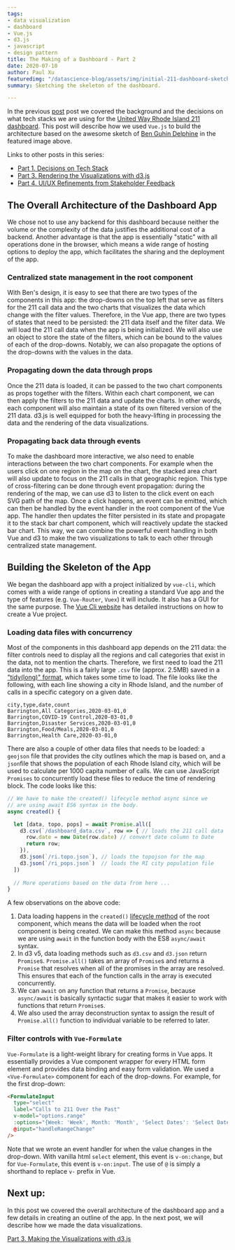 ```yaml
---
tags:
- data visualization
- dashboard
- Vue.js
- d3.js
- javascript
- design pattern
title: The Making of a Dashboard - Part 2
date: 2020-07-10
author: Paul Xu
featuredimg: "/datascience-blog/assets/img/initial-211-dashboard-sketch-v1-1.jpg"
summary: Sketching the skeleton of the dashboard.

---
```

In the previous [post](https://digicosmos86.github.io/datascience-blog/2020/07/09/making-of-a-dashboard-part1/) post we covered the background and the decisions on what tech stacks we are using for the [United Way Rhode Island 211 dashboard](https://thepolicylab.github.io). This post will describe how we used `Vue.js` to build the architecture based on the awesome sketch of [Ben Guhin Delphine](https://thepolicylab.brown.edu/team/ben-guhin-delphine/) in the featured image above.

Links to other posts in this series:

* [Part 1. Decisions on Tech Stack](./the-making-of-a-dashboard-part1.md)
* [Part 3. Rendering the Visualizations with d3.js](./the-making-of-a-dashboard-part3.md)
* [Part 4. UI/UX Refinements from Stakeholder Feedback](./the-making-of-a-dashboard-part4.md)

## The Overall Architecture of the Dashboard App

We chose not to use any backend for this dashboard because neither the volume or the complexity of the data justifies the additional cost of a backend. Another advantage is that the app is essentially "static" with all operations done in the browser, which means a wide range of hosting options to deploy the app, which facilitates the sharing and the deployment of the app.

### Centralized state management in the root component

With Ben's design, it is easy to see that there are two types of the components in this app: the drop-downs on the top left that serve as filters for the 211 call data and the two charts that visualizes the data which change with the filter values. Therefore, in the Vue app, there are two types of states that need to be persisted: the 211 data itself and the filter data. We will load the 211 call data when the app is being initialized. We will also use an object to store the state of the filters, which can be bound to the values of each of the drop-downs. Notably, we can also propagate the options of the drop-downs with the values in the data.

### Propagating down the data through props

Once the 211 data is loaded, it can be passed to the two chart components as props together with the filters. Within each chart component, we can then apply the filters to the 211 data and update the charts. In other words, each component will also maintain a state of its own filtered version of the 211 data. d3.js is well equipped for both the heavy-lifting in processing the data and the rendering of the data visualizations.

### Propagating back data through events

To make the dashboard more interactive, we also need to enable interactions between the two chart components. For example when the users click on one region in the map on the chart, the stacked area chart will also update to focus on the 211 calls in that geographic region. This type of cross-filtering can be done through event propagation: during the rendering of the map, we can use d3 to listen to the click event on each SVG path of the map. Once a click happens, an event can be emitted, which can then be handled by the event handler in the root component of the Vue app. The handler then updates the filter persisted in its state and propagate it to the stack bar chart component, which will reactively update the stacked bar chart. This way, we can combine the powerful event handling in both Vue and d3 to make the two visualizations to talk to each other through centralized state management.

## Building the Skeleton of the App

We began the dashboard app with a project initialized by `vue-cli`, which comes with a wide range of options in creating a standard Vue app and the type of features (e.g. `Vue-Router`, `Vuex`) it will include. It also has a GUI for the same purpose. The [Vue Cli website](https://cli.vuejs.org/guide/creating-a-project.html) has detailed instructions on how to create a Vue project.

### Loading data files with concurrency

Most of the components in this dashboard app depends on the 211 data: the filter controls need to display all the regions and call categories that exist in the data, not to mention the charts. Therefore, we first need to load the 211 data into the app. This is a fairly large `.csv` file (approx. 2.5MB) saved in a  ["tidy(long)" format](https://cran.r-project.org/web/packages/tidyr/vignettes/tidy-data.html), which takes some time to load. The file looks like the following, with each line showing a city in Rhode Island, and the number of calls in a specific category on a given date.

    city,type,date,count
    Barrington,All Categories,2020-03-01,0
    Barrington,COVID-19 Control,2020-03-01,0
    Barrington,Disaster Services,2020-03-01,0
    Barrington,Food/Meals,2020-03-01,0
    Barrington,Health Care,2020-03-01,0

There are also a couple of other data files that needs to be loaded: a `geojson` file that provides the city outlines which the map is based on, and a `json`file that shows the population of each Rhode Island city, which will be used to calculate per 1000 capita number of calls. We can use JavaScript `Promises` to concurrently load these files to reduce the time of rendering block. The code looks like this:

``` javascript
// We have to make the created() lifecycle method async since we 
// are using await ES6 syntax in the body.
async created() {

  let [data, topo, pops] = await Promise.all([
    d3.csv(`/dashboard_data.csv`, row => { // loads the 211 call data
      row.date = new Date(row.date) // convert date column to Date
      return row;
    }),
    d3.json(`/ri.topo.json`), // loads the topojson for the map
    d3.json(`/ri_pops.json`)  // loads the RI city population file
  ])
  
  // More operations based on the data from here ...
}
```

A few observations on the above code:

1. Data loading happens in the `created()` [lifecycle method](https://www.digitalocean.com/community/tutorials/vuejs-component-lifecycle) of the root component, which means the data will be loaded when the root component is being created. We can make this method `async` because we are using `await` in the function body with the ES8 `async/await` syntax.
2. In d3 v5, data loading methods such as `d3.csv` and `d3.json` return `Promise`s.  `Promise.all()` takes an array of `Promise`s and returns a `Promise` that resolves when all of the promises in the array are resolved. This ensures that each of the function calls in the array is executed concurrently. 
3. We can `await` on  any function that returns a `Promise`, because `async/await` is basically syntactic sugar that makes it easier to work with functions that return `Promise`s.
4. We also used the array deconstruction syntax to assign the result of `Promise.all()` function to individual variable to be referred to later.

### Filter controls with `Vue-Formulate`

`Vue-Formulate` is a light-weight library for creating forms in Vue apps. It essentially provides a Vue component wrapper for every HTML form element and provides data binding and easy form validation. We used a `<Vue-Formulate>` component for each of the drop-downs.  For example, for the first drop-down:

``` html
<FormulateInput
  type="select"
  label="Calls to 211 Over the Past"
  v-model="options.range"
  :options="{Week: 'Week', Month: 'Month', 'Select Dates': 'Select Dates'}"
  @input="handleRangeChange"
/>
```

Note that we wrote an event handler for when the value changes in the drop-down. With vanilla html `select` element, this event is `v-on:change`, but for `Vue-Formulate`, this event is `v-on:input`. The use of `@` is simply a shorthand to replace `v-` prefix in Vue.

## Next up:

In this post we covered the overall architecture of the dashboard app and a few details in creating an outline of the app. In the next post, we will describe how we made the data visualizations.

[Part 3. Making the Visualizations with d3.js](./the-making-of-a-dashboard-part3.md)